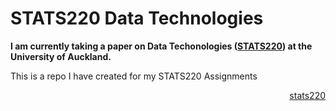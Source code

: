 # STATS220 Data Technologies 

**I am currently taking a paper on Data Techonologies ([STATS220](https://courseoutline.auckland.ac.nz/dco/course/STATS/220/1213)) at the University of Auckland.**

This is a repo I have created for my STATS220 Assignments <div align="right"> [stats220](https://github.com/pangnakh/stats220)


